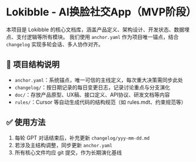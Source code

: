# Lokibble - AI换脸社交App（MVP阶段）

本项目是 Lokibble 的核心文档库，涵盖产品定义、架构设计、开发状态、数据埋点、支付逻辑等所有模块。
我们使用 `anchor.yaml` 作为项目唯一锚点，结合 `changelog` 实现多轮会话、多人协作对齐。

## 📁 项目结构说明

- `anchor.yaml`：系统锚点，唯一可信的主线定义，每次重大决策需同步此处
- `changelog/`：按日期记录的每日变更日志，记录讨论重点与分支演化
- `doc/`：存放产品原型、UX稿、接口定义、API协议、研发文档等内容
- `rules/`：Cursor 等自动生成代码的结构规范（如 rules.mdt、约束规范等）

## ✅ 使用方法

1. 每轮 GPT 对话结束后，补充更新 `changelog/yyy-mm-dd.md`
2. 若涉及主结构调整，同步更新 `anchor.yaml`
3. 所有核心文件均应 git 提交，作为长期演化基线